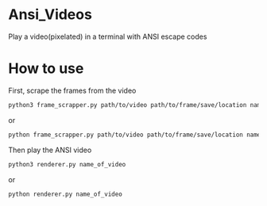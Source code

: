 # Ansi_Videos
Play a video(pixelated) in a terminal with ANSI escape codes

# How to use
First, scrape the frames from the video
```bash
python3 frame_scrapper.py path/to/video path/to/frame/save/location name_of_video path/to/new/video/config.json
```
or
```bash
python frame_scrapper.py path/to/video path/to/frame/save/location name_of_video path/to/new/video/config.json
```

Then play the ANSI video
```bash
python3 renderer.py name_of_video
```
or 
```bash
python renderer.py name_of_video
```